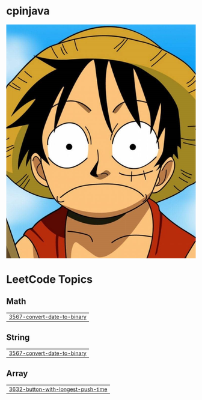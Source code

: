 # cpinjava
<div align="center">
<img hight="300" width="700" alt="GIF" align="center" src="https://github.com/potatooBot/cpinjava/blob/master/lufy1.jpg">
</div>


<!---LeetCode Topics Start-->
# LeetCode Topics
## Math
|  |
| ------- |
| [3567-convert-date-to-binary](https://github.com/potatooBot/cpinjava/tree/master/3567-convert-date-to-binary) |
## String
|  |
| ------- |
| [3567-convert-date-to-binary](https://github.com/potatooBot/cpinjava/tree/master/3567-convert-date-to-binary) |
## Array
|  |
| ------- |
| [3632-button-with-longest-push-time](https://github.com/potatooBot/cpinjava/tree/master/3632-button-with-longest-push-time) |
<!---LeetCode Topics End-->
